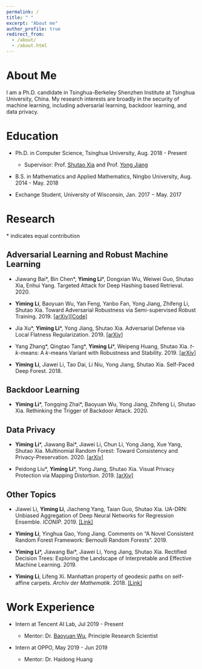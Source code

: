 ```yaml
---
permalink: /
title: " "
excerpt: "About me"
author_profile: true
redirect_from: 
  - /about/
  - /about.html
---
```




# About Me
I am a Ph.D. candidate in Tsinghua-Berkeley Shenzhen Institute at Tsinghua University, China. My research interests are broadly in the security of machine learning, including adversarial learning, backdoor learning, and data privacy.

# Education
* Ph.D. in Computer Science, Tsinghua University, Aug. 2018 - Present
  * Supervisor: Prof. [Shutao Xia](https://www.sigs.tsinghua.edu.cn/zg3/105039.jhtml) and Prof. [Yong Jiang](https://www.sigs.tsinghua.edu.cn/zg3/518.jhtml)

* B.S. in Mathematics and Applied Mathematics, Ningbo University, Aug. 2014 - May. 2018

* Exchange Student, University of Wisconsin, Jan. 2017 − May. 2017


# Research
\* indicates equal contribution 
## Adversarial Learning and Robust Machine Learning
* Jiawang Bai\*, Bin Chen\*, **Yiming Li**\*, Dongxian Wu, Weiwei Guo, Shutao Xia, Enhui Yang. Targeted Attack for Deep Hashing based Retrieval. 2020. 

* **Yiming Li**, Baoyuan Wu, Yan Feng, Yanbo Fan, Yong Jiang, Zhifeng Li, Shutao Xia. Toward Adversarial Robustness via Semi-supervised Robust Training. 2019. [[arXiv]](xxx)[[Code]](https://github.com/THUYimingLi/Semi-supervised_Robust_Training)

* Jia Xu\*, **Yiming Li**\*, Yong Jiang, Shutao Xia. Adversarial Defense via Local Flatness Regularization. 2019. [[arXiv]](https://arxiv.org/abs/1910.12165)

* Yang Zhang\*, Qingtao Tang\*, **Yiming Li**\*, Weipeng Huang, Shutao Xia. *t*-*k*-means: A *k*-means Variant with Robustness and Stability. 2019. [[arXiv]](https://arxiv.org/abs/1907.07442)

* **Yiming Li**, Jiawei Li, Tao Dai, Li Niu, Yong Jiang, Shutao Xia. Self-Paced Deep Forest. 2018. 


## Backdoor Learning
* **Yiming Li**\*, Tongqing Zhai\*, Baoyuan Wu, Yong Jiang, Zhifeng Li, Shutao Xia. Rethinking the Trigger of Backdoor Attack. 2020.


## Data Privacy
* **Yiming Li**\*, Jiawang Bai\*, Jiawei Li, Chun Li, Yong Jiang, Xue Yang, Shutao Xia. Multinomial Random Forest: Toward Consistency and Privacy-Preservation. 2020. [[arXiv]](https://arxiv.org/abs/1903.04003)

* Peidong Liu\*, **Yiming Li**\*, Yong Jiang, Shutao Xia. Visual Privacy Protection via Mapping Distortion. 2019. [[arXiv]](https://arxiv.org/abs/1911.01769)

## Other Topics
* Jiawei Li, **Yiming Li**, Jiacheng Yang, Taian Guo, Shutao Xia. UA-DRN: Unbiased Aggregation of Deep Neural Networks for Regression Ensemble. *ICONIP*. 2019. [[Link]](http://ajiips.com.au/papers/V15.2/v15n2_90-97.pdf)

* **Yiming Li**, Yinghua Gao, Yong Jiang. Comments on “A Novel Consistent Random Forest Framework: Bernoulli Random Forests”. 2019.

* **Yiming Li**\*, Jiawang Bai\*, Jiawei Li, Yong Jiang, Shutao Xia. Rectified Decision Trees: Exploring the Landscape of Interpretable and Effective Machine Learning. 2019.

* **Yiming Li**, Lifeng Xi. Manhattan property of geodesic paths on self-affine carpets. *Archiv der Mathematik*. 2018. [[Link]](https://link.springer.com/article/10.1007/s00013-018-1199-4)

# Work Experience
* Intern at Tencent AI Lab, Jul 2019 - Present
  * Mentor: Dr. [Baoyuan Wu](https://sites.google.com/site/baoyuanwu2015/), Principle Research Scientist

* Intern at OPPO, May 2019 - Jun 2019
  * Mentor: Dr. Haidong Huang

